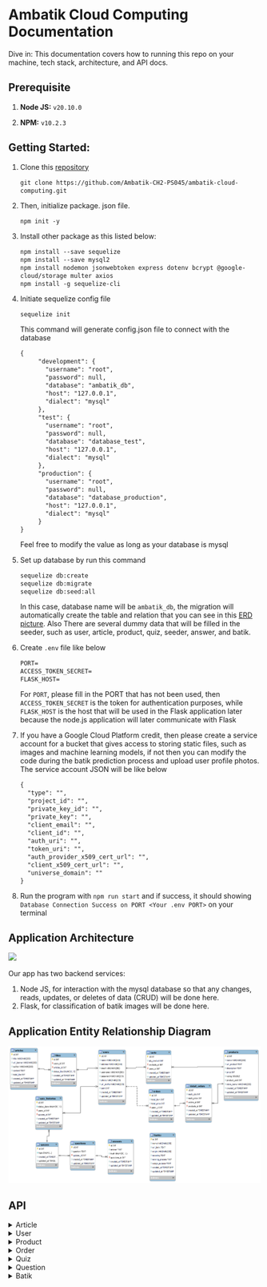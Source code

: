 # Ambatik Cloud Computing Documentation
Dive in: This documentation covers how to running this repo on your machine, tech stack, architecture, and API docs.

## Prerequisite

1. **Node JS:** `v20.10.0`

2. **NPM:** `v10.2.3`

## Getting Started:

1. Clone this [repository](https://github.com/Ambatik-CH2-PS045/ambatik-cloud-computing.git)
   
   ```
   git clone https://github.com/Ambatik-CH2-PS045/ambatik-cloud-computing.git
   ```
2. Then, initialize package. json file.
   ```
   npm init -y
   ```
3. Install other package as this listed below:
   ```
   npm install --save sequelize
   npm install --save mysql2
   npm install nodemon jsonwebtoken express dotenv bcrypt @google-cloud/storage multer axios
   npm install -g sequelize-cli
   ```
4. Initiate sequelize config file
   ```
   sequelize init
   ```
   This command will generate config.json file to connect with the database
   ```
   {
        "development": {
          "username": "root",
          "password": null,
          "database": "ambatik_db",
          "host": "127.0.0.1",
          "dialect": "mysql"
        },
        "test": {
          "username": "root",
          "password": null,
          "database": "database_test",
          "host": "127.0.0.1",
          "dialect": "mysql"
        },
        "production": {
          "username": "root",
          "password": null,
          "database": "database_production",
          "host": "127.0.0.1",
          "dialect": "mysql"
        }
   }

   ```
   Feel free to modify the value as long as your database is mysql
   
4. Set up database by run this command
   ```
   sequelize db:create
   sequelize db:migrate
   sequelize db:seed:all
   ```
   In this case, database name will be `ambatik_db`, the migration will automatically create the table and relation that you can see in this [ERD picture](https://github.com/Ambatik-CH2-PS045/ambatik-cloud-computing?tab=readme-ov-file#application-entity-relationship-diagram). Also There are several dummy data        that will be        filled in the seeder, such as user, article, product, quiz, seeder, answer, and    batik.

6. Create `.env` file like below
   ```
   PORT=
   ACCESS_TOKEN_SECRET=
   FLASK_HOST=
   ```
   For `PORT`, please fill in the PORT that has not been used, then `ACCESS_TOKEN_SECRET` is the token for authentication purposes, while `FLASK_HOST` is the host that will be used in the Flask application later    
   because the node.js application will later communicate with Flask

7. If you have a Google Cloud Platform credit, then please create a service account for a bucket that gives access to storing static files, such as images and machine learning models, if not then you can modify the code during the batik     prediction process and upload user profile photos. The service account JSON will be like below
   ```
   {
     "type": "",
     "project_id": "",
     "private_key_id": "",
     "private_key": "",
     "client_email": "",
     "client_id": "",
     "auth_uri": "",
     "token_uri": "",
     "auth_provider_x509_cert_url": "",
     "client_x509_cert_url": "",
     "universe_domain": ""
   }

   ```
8. Run the program with `npm run start` and if success, it should showing `Database Connection Success on PORT <Your .env PORT>` on your terminal

## Application Architecture
[ ![](https://github.com/Ambatik-CH2-PS045/ambatik-cloud-computing/blob/main/assets/application_architecture.jpg) ](https://github.com/Ambatik-CH2-PS045/ambatik-cloud-computing/blob/main/assets/application_architecture.jpg)

Our app has two backend services:
1. Node JS, for interaction with the mysql database so that any changes, reads, updates, or deletes of data (CRUD) will be done here.
2. Flask, for classification of batik images will be done here.

## Application Entity Relationship Diagram
[ ![](https://github.com/Ambatik-CH2-PS045/ambatik-cloud-computing/blob/main/assets/ERD_Ambatik.png) ](https://github.com/Ambatik-CH2-PS045/ambatik-cloud-computing/blob/main/assets/ERD_Ambatik.png)

## API
<details>
  <summary>Article</summary>
  
## Get all articles

  ```http
GET /article
```

**Parameters:**

| Parameter | Type | Description |
|---|---|---|
| `-` | `-` | `-` |

**Responses:**

```JSON
 {
    "error": false,
    "message": "Get all article success",
    "data": [
        {
            "id": 1,
            "title": "Istana Berbatik, Jokowi Pakai Batik Parang yang Biasa Dikenakan Raja",
            "url_banner": "https://storage.googleapis.com/ambatik_bucket/artikel_banner/artikel1.png",
            "author": "Devi Puspitasari - detikNews",
            "content": "Jakarta - Presiden Joko Widodo (Jokowi) hadiri acara Istana Berbatik di depan Istana Merdeka, Jalan Medan Merdeka Utara, Jakarta Pusat. Presiden Jokowi mengenakan batik coklat dengan motif Parang Barong yang biasa dikenakan raja. \n\nBerdasarkan keterangan dari Biro Pers Sekretariat Presiden, Minggu (1/10/2023), nama motif yang dipakai Presiden Jokowi adalah Batik Parang Barong Seling Kembang atau lengkapnya Parang Barong Seling Kembang Udan Riris. \n\nMotif batik yang dipakai oleh Jokowi memiliki makna, Motif Parang atau Memerangi. Motif itu memiliki makna seorang pemimpin harus berani bersikap tegas memerangi ketidak benaran yang ada. Motif batik Parang biasa dikenakan oleh Para Raja. \n\nKemudian, motif Udan Riris. Motif Hujan Gerimis memberikan kesejukan di tengah kondisi yang gersang/kering. Sementara itu, Ibu Negara Iriana Jokowi mengenakan kain batik motif truntum sebagai atasan, dan motif parang sebagai bawahan.",
            "total_like": 0,
            "createdAt": "2023-12-21T03:22:05.000Z",
            "updatedAt": "2023-12-21T03:22:05.000Z"
        },
        {
            "id": 2,
            "title": "Jokowi: Kita Harus Berani Perkenalkan Batik ke Acara Internasional",
            "url_banner": "https://storage.googleapis.com/ambatik_bucket/artikel_banner/artikel2.png",
            "author": "Yodie Hardiyan - Bisnis.com",
            "content": "Bisnis.com, JAKARTA--- Presiden Joko Widodo menyatakan masyarakat Indonesia harus berani memperkenalkan batik ke acara-acara internasional. Pernyataan itu disampaikan oleh Jokowi dalam acara peringatan Hari Batik Nasional ke-10 di Puro Mangkunegaran, Kota Surakarta, Rabu, (2/10/2019). \n\n“Kita juga harus berani memperkenalkan batik ke acara-acara internasional dan menjadikan batik sebagai duta budaya Indonesia pada masyarakat dunia,” tuturnya. Dalam kesempatan itu, Jokowi bercerita pertemuannya dengan mantan Perdana Menteri Australia, Malcolm Turnbull, beberapa waktu lalu. Saat itu, Turnbull datang dengan mengenakan batik yang telah disiapkan oleh Ibu Negara Iriana. Presiden mengaku dibuat pangling dengan penampilan Turnbull itu. “Saya pangling karena batiknya bagus sehingga betul-betul mengubah (gambaran) bahwa beliau bukan dari Australia, kelihatan dari Solo,” ucapnya. \n\nPresiden juga sangat senang mendengar bahwa pelajaran soal batik diberikan dalam muatan lokal di sejumlah sekolah. Saat Presiden menanyakan hal tersebut kepada salah satu pelajar SMK yang hadir dalam acara tersebut, pelajar itu menyampaikan bahwa pelajaran membatik diberikan di sekolah sebanyak tiga kali dalam seminggu. “Saya kira tiga kali sudah lebih dari cukup asal komitmen itu kita pegang terus sehingga komitmen untuk menjaga pengakuan Unesco yang menetapkan batik menjadi warisan kemanusiaan untuk budaya lisan dan nonbendawi betul-betul terus akan bisa kita pegang,” ujarnya.",
            "total_like": 0,
            "createdAt": "2023-12-21T03:22:05.000Z",
            "updatedAt": "2023-12-21T03:22:05.000Z"
        },

     ]
}
```

## Get liked article

  ```http
GET /article/like/:id (require bearer token)
```

**Parameters:**

| Parameter | Type | Description |
|---|---|---|
| `id` | `Integer` | required |

**Responses:**

```JSON
{
    "error": false,
    "message": "Get all liked article success",
    "data": [
        {
            "id": 1,
            "title": "Istana Berbatik, Jokowi Pakai Batik Parang yang Biasa Dikenakan Raja",
            "url_banner": "https://storage.googleapis.com/ambatik_bucket/artikel_banner/artikel1.png",
            "author": "Devi Puspitasari - detikNews",
            "content": "Jakarta - Presiden Joko Widodo (Jokowi) hadiri acara Istana Berbatik di depan Istana Merdeka, Jalan Medan Merdeka Utara, Jakarta Pusat. Presiden Jokowi mengenakan batik coklat dengan motif Parang Barong yang biasa dikenakan raja. \n\nBerdasarkan keterangan dari Biro Pers Sekretariat Presiden, Minggu (1/10/2023), nama motif yang dipakai Presiden Jokowi adalah Batik Parang Barong Seling Kembang atau lengkapnya Parang Barong Seling Kembang Udan Riris. \n\nMotif batik yang dipakai oleh Jokowi memiliki makna, Motif Parang atau Memerangi. Motif itu memiliki makna seorang pemimpin harus berani bersikap tegas memerangi ketidak benaran yang ada. Motif batik Parang biasa dikenakan oleh Para Raja. \n\nKemudian, motif Udan Riris. Motif Hujan Gerimis memberikan kesejukan di tengah kondisi yang gersang/kering. Sementara itu, Ibu Negara Iriana Jokowi mengenakan kain batik motif truntum sebagai atasan, dan motif parang sebagai bawahan.",
            "total_like": 1,
            "likes": [
                {
                    "id": 2,
                    "status_like": "1"
                }
            ]
        }
    ]
}
```

## Get article detail

  ```http
GET /article/details/:id/?userid
```

**Parameters:**

| Parameter | Type | Description |
|---|---|---|
| `id` | `Integer` | `Required` |
| `userid` | `Integer` | `Optional` |

**Responses:**

```JSON
{
    "error": false,
    "liked": false,
    "message": "Get detail article success with like status",
    "data": {
        "id": 1,
        "title": "Istana Berbatik, Jokowi Pakai Batik Parang yang Biasa Dikenakan Raja",
        "url_banner": "https://storage.googleapis.com/ambatik_bucket/artikel_banner/artikel1.png",
        "author": "Devi Puspitasari - detikNews",
        "content": "Jakarta - Presiden Joko Widodo (Jokowi) hadiri acara Istana Berbatik di depan Istana Merdeka, Jalan Medan Merdeka Utara, Jakarta Pusat. Presiden Jokowi mengenakan batik coklat dengan motif Parang Barong yang biasa dikenakan raja. \n\nBerdasarkan keterangan dari Biro Pers Sekretariat Presiden, Minggu (1/10/2023), nama motif yang dipakai Presiden Jokowi adalah Batik Parang Barong Seling Kembang atau lengkapnya Parang Barong Seling Kembang Udan Riris. \n\nMotif batik yang dipakai oleh Jokowi memiliki makna, Motif Parang atau Memerangi. Motif itu memiliki makna seorang pemimpin harus berani bersikap tegas memerangi ketidak benaran yang ada. Motif batik Parang biasa dikenakan oleh Para Raja. \n\nKemudian, motif Udan Riris. Motif Hujan Gerimis memberikan kesejukan di tengah kondisi yang gersang/kering. Sementara itu, Ibu Negara Iriana Jokowi mengenakan kain batik motif truntum sebagai atasan, dan motif parang sebagai bawahan.",
        "total_like": 1,
        "likes": []
    }
}
```

## Like or unlike article

  ```http
POST /article/like (require bearer token)
```

**Parameters:**

| Parameter | Type | Description |
|---|---|---|
| `-` | `-` | `-` |

**Request Body:**

```JSON
{
    "userId": 1,
    "articleId": 1
}
```

**Responses:**

Like
```JSON
{
    "error": false,
    "liked": true,
    "message": "Success like first time"
}
```


Unlike
```JSON
{
    "error": false,
    "liked": true,
    "message": "Success like first time"
}
```
</details>




<details>
  <summary>User</summary>
  
<<<<<<< HEAD
## User register

    ```http
=======
 ## User register
 ```http
>>>>>>> 09a4d6d3eb68269e845b22ef2e3584531e51e99a
POST /users/register
```
**Parameters:**

| Parameter | Type | Description |
|---|---|---|
| `-` | `-` | `-` |

**Request Body:**

```JSON
{
    "name": "Jean Doe",
    "email": "jeandoe@gmail.com",
    "username": "jeandoe",
    "password": "jeandoe123",
    "phone": "081234567890"
}
```

**Responses:**
<br>
Success register
```JSON
{
    "error": false,
    "message": "Success register"
}
```

Account already exist
```JSON
{
    "error": true,
    "message": "Username or email already registered yet"
}
```
<<<<<<< HEAD

## User login

    ```http
POST /users/login
=======
 ## User login
 ```http
POST /users/register
>>>>>>> 09a4d6d3eb68269e845b22ef2e3584531e51e99a
```
**Parameters:**

| Parameter | Type | Description |
|---|---|---|
| `-` | `-` | `-` |

**Request Body:**

```JSON
{
<<<<<<< HEAD
    "error": true,
    "message": "Please regist first"
=======
    "username": "johndoe",
    "password": "john123"
>>>>>>> 09a4d6d3eb68269e845b22ef2e3584531e51e99a
}
```

**Responses:**
<br>
Account not registered
```JSON
{
    "error": true,
    "message": "Please regist first"
}
```

Success login
```JSON
{
    "error": false,
    "message": "Login success",
    "data": {
        "id": 1,
        "accessToken": "eyJhbGciOiJIUzI1NiIsInR5cCI6IkpXVCJ9.eyJ1c2VybmFtZSI6ImpvaG5kb2UiLCJpYXQiOjE3MDMxNDg3Njd9.MH67wX73tS-Nz-Y1qZC8jWgqFdQQUrOXUDg0Sl0H4kk"
    }
}
```

## Get user details


  ```http
GET /users/details/:userid
```
**Parameters:**

| Parameter | Type | Description |
|---|---|---|
| `userid` | `integer` | `required` |

**Responses:**

```JSON
{
    "error": false,
    "message": "Get user details",
    "data": {
        "name": "john",
        "address": "Jakarta",
        "email": "john@example.com",
        "username": "johndoe",
        "phone": "08123456789",
        "url_profile": "https://static9.depositphotos.com/1074452/1184/i/450/depositphotos_11843630-stock-photo-jpg-key-shows-image-format.jpg",
        "point": 0
    }
}
```

## Change photo profile
  ```http
POST /users/upload
```
**Request Form Data:**

| Key | Type | Value |
|---|---|---|
| `file` | `file` | `file-name-example.jpg` |
| `userid` | `text` | `1` |

**Responses:**

```JSON
{
    "error": false,
    "uploaded": true,
    "message": "Success upload photo profile",
    "url": "https://storage.googleapis.com/ambatik_bucket/user_photo/21-12-2023-8-43-44Python-logo-notext.svg.png"
}
```

## Edit user profile
  ```http
POST /users/update/:userid (require bearer token)
```

**Request Body:**

```JSON
{
    "address": "Jakarta Selatan",
    "phone": "123456789011"
}
```

**Responses:**

```JSON
{
    "message": "Update profile success",
    "data": {
        "id": 3,
        "name": "Gek Ari",
        "address": "Jakarta Selatan",
        "email": "gekari420@gmail.com",
        "username": "gekari",
        "password": "$2b$10$13TjO0k5jZkI7x04FODypOdh.bh4hi7Pb6bXsC/i7Dk1oNuE1iQby",
        "phone": "123456789011",
        "url_profile": "https://storage.googleapis.com/ambatik_bucket/user_photo/21-12-2023-8-43-44Python-logo-notext.svg.png",
        "createdAt": "2023-12-21T05:52:36.000Z",
        "updatedAt": "2023-12-21T09:02:33.852Z"
    }
}
```

</details>

<details>
  <summary>Product</summary>

## Get all products

  ```http
GET /product
```

**Parameters:**

| Parameter | Type | Description |
|---|---|---|
| `-` | `-` | `-` |

**Responses:**

```JSON
{
    "error": false,
    "message": "Get all product success",
    "data": [
        {
            "id": 1,
            "name": "KAIN BATIK TULIS ASLI BAKARAN PATI",
            "url_product": "https://storage.googleapis.com/ambatik_bucket/produk_photo/produk1.png",
            "price": 135000,
            "rating": 4.9,
            "product_sold": 214,
            "store_name": "Deny Batik"
        },
        {
            "id": 2,
            "name": "Hadinata Batik Pria Kemeja Panjang Furing Semi Sutra Zafeer Zahra",
            "url_product": "https://storage.googleapis.com/ambatik_bucket/produk_photo/produk2.png",
            "price": 419000,
            "rating": 4.9,
            "product_sold": 264,
            "store_name": "Hadinata Batik Official Shop"
        },

    ]
}
```

## Get detail product

```http
GET /product/details/:productid 
```

**Parameters:**

| Parameter | Type | Description |
|---|---|---|
| `productid` | `Integer` | required |

**Responses:**

```JSON
{
    "error": false,
    "message": "Get detail Product success",
    "data": {
        "id": 1,
        "name": "KAIN BATIK TULIS ASLI BAKARAN PATI",
        "url_product": "https://storage.googleapis.com/ambatik_bucket/produk_photo/produk1.png",
        "description": "BATIK TULIS ASLI \nBatik Tulis Khas Bakaran Juwana Pati \nMohon Tanyakan Stok Sebelum Order \nBahan : Katun Prima \nUkuran : -+215x115",
        "price": 135000,
        "product_sold": 214,
        "store_name": "Deny Batik"
    }
}
```

## Get all product in cart 

  ```http
GET /product/cart/:userid (require bearer token)
```
**Parameters:**

| Parameter | Type | Description |
|---|---|---|
| `userid` | `Integer` | required |

**Responses:**

```JSON
{
    "error": false,
    "emptyCart": false,
    "message": "Get all product in cart success",
    "totalQty": 3,
    "grandTotal": 1125000,
    "data": [
        {
            "id": 1,
            "name": "KAIN BATIK TULIS ASLI BAKARAN PATI",
            "url_product": "https://storage.googleapis.com/ambatik_bucket/produk_photo/produk1.png",
            "price": 135000,
            "store_name": "Deny Batik",
            "total_qty": "1",
            "total_price": "135000"
        },
        {
            "id": 4,
            "name": "Laskala Batik Premium Slimfit Sandro 2.0 K08A331",
            "url_product": "https://storage.googleapis.com/ambatik_bucket/produk_photo/produk4.png",
            "price": 495000,
            "store_name": "Laskala Batik Official Shop",
            "total_qty": "2",
            "total_price": "990000"
        }
    ]
}
```

## Add / reduce product to cart

```http
POST /product/cart
```
**Request Body:**
<br>Add Product</br>

```JSON
{
    "userId": 1,
    "productId": 1,
    "command": "add"
}
```
<br>Reduce Product</br>

```JSON
{
    "userId": 1,
    "productId": 1,
    "command": "reduce"
}
```

**Responses:**
<br></br>

Success add product for the first time
```JSON
{
    "error": false,
    "firstTimeAdded": true,
    "message": "Added product for the first time into cart"
}
```
Success increment product by 1
```JSON
{
    "error": false,
    "firstTimeAdded": true,
    "message": "Added product for the first time into cart"
}
```
Success delete product from cart
```JSON
{
    "error": false,
    "reduce": true,
    "message": "Delete one product in cart"
}
```
Success decrement product by 1
```JSON
{
    "error": false,
    "reduce": true,
    "message": "Product already in cart, decrement qty product"
}
```
</details>

<details>
  <summary>Order</summary>

## Get all order by specified user id

  ```http
GET /order/:userid
```

**Parameters:**

| Parameter | Type | Description |
|---|---|---|
| `userid` | `Integer` | `required` |

**Responses:**
<br></br>

Success get all order by userid
```JSON
{
    "error": false,
    "availableOrder": true,
    "message": "Get all order success",
    "data": [
        {
            "id": 4,
            "total_item": 1,
            "total_price": 419000,
            "createdAt": "2023-12-21T05:43:14.000Z",
            "other_item": 0,
            "product.id": 2,
            "product.name": "Hadinata Batik Pria Kemeja Panjang Furing Semi Sutra Zafeer Zahra",
            "product.url_product": "https://storage.googleapis.com/ambatik_bucket/produk_photo/produk2.png"
        },
        {
            "id": 3,
            "total_item": 1,
            "total_price": 135000,
            "createdAt": "2023-12-21T04:21:31.000Z",
            "other_item": 0,
            "product.id": 1,
            "product.name": "KAIN BATIK TULIS ASLI BAKARAN PATI",
            "product.url_product": "https://storage.googleapis.com/ambatik_bucket/produk_photo/produk1.png"
        },
        {
            "id": 2,
            "total_item": 2,
            "total_price": 270000,
            "createdAt": "2023-12-21T03:30:01.000Z",
            "other_item": 0,
            "product.id": 1,
            "product.name": "KAIN BATIK TULIS ASLI BAKARAN PATI",
            "product.url_product": "https://storage.googleapis.com/ambatik_bucket/produk_photo/produk1.png"
        },
        {
            "id": 1,
            "total_item": 9,
            "total_price": 2037000,
            "createdAt": "2023-12-21T03:28:59.000Z",
            "other_item": 2,
            "product.id": 3,
            "product.name": "KAIN BATIK TULIS ASLI BAKARAN PATI",
            "product.url_product": "https://storage.googleapis.com/ambatik_bucket/produk_photo/produk3.png"
        }
    ]
}
```

## Get order details

  ```http
GET /order/details/:id/:userid
```

**Parameters:**

| Parameter | Type | Description |
|---|---|---|
| `id` | `Integer` | `required` |
| `userid` | `Integer` | `required` |

**Response**

```JSON
{
    "error": false,
    "message": "Get detail detail order",
    "data": [
        {
            "id": 1,
            "total_item": 9,
            "total_price": 2037000,
            "products": [
                {
                    "name": "KAIN BATIK TULIS ASLI BAKARAN PATI",
                    "url_product": "https://storage.googleapis.com/ambatik_bucket/produk_photo/produk1.png",
                    "price": 135000,
                    "store_name": "Deny Batik",
                    "detail_order": {
                        "each_qty": 4
                    }
                },
                {
                    "name": "Hadinata Batik Pria Kemeja Panjang Furing Semi Sutra Zafeer Zahra",
                    "url_product": "https://storage.googleapis.com/ambatik_bucket/produk_photo/produk2.png",
                    "price": 419000,
                    "store_name": "Hadinata Batik Official Shop",
                    "detail_order": {
                        "each_qty": 3
                    }
                },
                {
                    "name": "Batik Pria WAYANG SOGAN Full Furing Bahan Katun Halus High Quality",
                    "url_product": "https://storage.googleapis.com/ambatik_bucket/produk_photo/produk3.png",
                    "price": 120000,
                    "store_name": "Batik Dewa Ruci",
                    "detail_order": {
                        "each_qty": 2
                    }
                }
            ]
        }
    ]
}
```

## Checkout

  ```http
POST /article/like (require bearer token)
```

**Request Body:**

```JSON
{
    "totalqty": 1,
    "grandtotal": 935000,
    "userId": 1,
    "eachqtys": [1],
    "eachprices": [935000],
    "productIds": [1]
}
```

**Response**

Checkout
```JSON
{
    "error": false,
    "checkout": true,
    "message": "Successfully checkout product & remove product from cart"
}
```
</details>

<details>
  <summary>Quiz</summary>
  
  ## Get all quiz module

  ```http
GET /quiz/list/:userid
```

**Parameters:**
| Parameter | Type | Description |
|---|---|---|
| `userid` | `Integer` | `optional` |

**Responses:**

```JSON
{
    "error": false,
    "message": "Get all quiz type",
    "data": [
        {
            "id": 1,
            "type": "Quiz 1",
            "quiz_histories": []
        },
        {
            "id": 2,
            "type": "Quiz 2",
            "quiz_histories": []
        },
        {
            "id": 3,
            "type": "Quiz 3",
            "quiz_histories": []
        }
    ]
}
```

 ## Get quiz leaderboard

 ```http
 GET /quiz/leaderboard
 ```

**Parameters:**

| Parameter | Type | Description |
|---|---|---|
| `-` | `-` | `-` |

**Responses:**

```JSON
{
    "error": false,
    "message": "Get user leaderboard",
    "data": [
        {
            "name": "Austin Lieandro",
            "point": 200,
            "url_profile": "https://storage.googleapis.com/ambatik_bucket/user_photo/21-12-2023-3-23-40IMG_20231221_111712-1703132232312_7691825550391038764.jpg"
        },
        {
            "name": "adam",
            "point": 200,
            "url_profile": "https://storage.googleapis.com/ambatik_bucket/user_photo/default-photo-profile.png"
        },
        {
            "name": "Gek Ari",
            "point": 100,
            "url_profile": "https://storage.googleapis.com/ambatik_bucket/user_photo/21-12-2023-8-43-44Python-logo-notext.svg.png"
        },
        {
            "name": "john",
            "point": 0,
            "url_profile": "https://static9.depositphotos.com/1074452/1184/i/450/depositphotos_11843630-stock-photo-jpg-key-shows-image-format.jpg"
        },
    ]
}
```
## Submit quiz

```http
POST /quiz/submit
```

**Request Body:**

```JSON
{
    "userid": 1,
    "quizid": 1,
    "questionIds": [1,2,3,4,5],
    "answerIds": [2,7,10,14,19]
}
```

**Responses:**

```JSON
{
    "error": false,
    "message": "Submitted quiz and get result",
    "data": [
        {
            "summary": {
                "firstAttempt": true,
                "previousHighest": null,
                "totalCorrect": 5,
                "totalWrong": 0,
                "accumulatePoint": 500
            }
        }
    ]
}
```

</details>

<details>
  <summary>Question</summary>
  
  ## Get question based on quiz module

  ```http
GET /quiz/:quizId/question/:questionid
```

**Parameters:**

| Parameter | Type | Description |
|---|---|---|
| `quizid` | `Integer` | `required` |
| `questionid` | `Integer` | `required` |

**Responses:**

```JSON
{
    "error": false,
    "message": "Get question",
    "data": {
        "id": 1,
        "question": "Batik ini berasal dari Daerah Istimewa Yogyakarta, makna batik ini ialah cinta yang tumbuh kembali. Batik ini biasanya dipakai oleh orang tua pengantin pada hari pernikahan. Batik yang dimaksud adalah ….",
        "answers": [
            {
                "id": 1,
                "answer": "Batik Tambal",
                "questionId": 1
            },
            {
                "id": 2,
                "answer": "Batik Truntum",
                "questionId": 1
            },
            {
                "id": 3,
                "answer": "Batik Sogan",
                "questionId": 1
            },
            {
                "id": 4,
                "answer": "Batik Simbut",
                "questionId": 1
            }
        ]
    }
}
```



</details>

<details>
  <summary>Batik</summary>

  ## Get question based on quiz module

```http
GET /batik/
```  

**Parameters:**

| Parameter | Type | Description |
|---|---|---|
| `-` | `-` | `-` |

**Responses:**
```JSON
{
    "error": false,
    "message": "Get all batik success",
    "data": [
        {
            "id": 1,
            "name": "Batik Truntum",
            "url_batik": "https://storage.googleapis.com/ambatik_bucket/batik_photo/1_truntum.jpg",
            "origin": "Daerah Istimewa Yogyakarta"
        },
        {
            "id": 2,
            "name": "Batik Tambal",
            "url_batik": "https://storage.googleapis.com/ambatik_bucket/batik_photo/2_tambal.jpg",
            "origin": "Daerah Istimewa Yogyakarta"
        },
        {
            "id": 3,
            "name": "Batik Sogan",
            "url_batik": "https://storage.googleapis.com/ambatik_bucket/batik_photo/3_sogan.jpg",
            "origin": "Yogyakarta dan Solo"
        },
    ]
}
```

## Get batik details

```http
GET /batik/:id
```

**Parameters:**

| Parameter | Type | Description |
|---|---|---|
| `id` | `Integer` | `Required` |

**Responses:**
```JSON
{
    "error": false,
    "message": "Get selected batik",
    "data": {
        "name": "Batik Sogan",
        "url_batik": "https://storage.googleapis.com/ambatik_bucket/batik_photo/3_sogan.jpg",
        "origin": "Yogyakarta dan Solo",
        "meaning": "Batik Sogan adalah salah satu jenis batik klasik. Nama Sogan diambil dari pohon soga yang digunakan dalam proses pembuatan batik ini. Batik Sogan sendiri berasal dari Yogyakarta dan Solo. Namun, kedua batiknya tidak mirip. Perbedaan batiknya terletak di warna. Umumnya batik Sogan Yogya berwarna coklat tua, hitam dan putih. Sementara batik Sogan Solo didominasi warna orange muda dan coklat.",
        "making_process": "- Pengkhetelan: Membuat pola atau motif batik pada kertas \n- Menyorek: Memindahkan pola dari kertas ke kain \n- Menyanting: Melekatkan malam atau jaringan pada kain untuk menjaga pola \n- Menembok: Menyusun kain yang telah diperkhet dan disanting dengan lain \n- Nyelup: Melakukan proses nyelup untuk menjaga pola pada kain \n- Pewarnaan: Menggunakan cara mbabar untuk memperawatkan bahan dengan lain selama proses pembatikan \n- Pembersihan: Menyaring dan membersihkan kain yang telah melalui proses pembatikan",
        "usage_purpose": "Dulunya, batik ini dipakai raja-raja di Jawa khususnya keraton kesultanan Solo. Namun, sekarang dapat dipakai oleh siapa saja, baik warga keraton maupun orang biasa."
    },
    "products": [
        {
            "id": 3,
            "name": "Batik Pria WAYANG SOGAN Full Furing Bahan Katun Halus High Quality",
            "url_product": "https://storage.googleapis.com/ambatik_bucket/produk_photo/produk3.png",
            "price": 120000,
            "rating": 4.7,
            "product_sold": 461,
            "store_name": "Batik Dewa Ruci"
        },
        {
            "id": 19,
            "name": "Aryadawi Batik Sogan Blouse",
            "url_product": "https://storage.googleapis.com/ambatik_bucket/produk_photo/produk24.png",
            "price": 369000,
            "rating": 4.8,
            "product_sold": 100,
            "store_name": "DhieVine Batik"
        },
        {
            "id": 28,
            "name": "Batik Sogan Solo Pria Lengan Panjang Katun Premium Lapis Furing Adem",
            "url_product": "https://storage.googleapis.com/ambatik_bucket/produk_photo/sogan_1.jpg",
            "price": 203500,
            "rating": 4.9,
            "product_sold": 250,
            "store_name": "Batik Fauzana"
        },
        {
            "id": 29,
            "name": "Baju Kemeja Lengan Panjang Batik Sogan Katun",
            "url_product": "https://storage.googleapis.com/ambatik_bucket/produk_photo/sogan_2.jpg",
            "price": 150000,
            "rating": 5,
            "product_sold": 7,
            "store_name": "My Ethnic Batik"
        },
        {
            "id": 30,
            "name": "Kemeja Batik Pria Lengan Panjang Naga Bulan Sogan By Batik Florist",
            "url_product": "https://storage.googleapis.com/ambatik_bucket/produk_photo/sogan_3.jpg",
            "price": 160000,
            "rating": 5,
            "product_sold": 7,
            "store_name": "Galeri Batik Ardev"
        }
    ]
}
```

## Prediction and upload batik

```http
POST /batik/predict
```

**Request Form Data:**

| Key | Type | Value |
|---|---|---|
| `file` | `file` | `file-name-example.jpg` |

**Responses:**

```JSON
{
    "error": false,
    "message": "Get prediction batik",
    "batikName": "pring sedapur",
    "accuracy": 91.72,
    "data": {
        "id": 6,
        "name": "Batik Pring Sedapur",
        "url_batik": "https://storage.googleapis.com/ambatik_bucket/batik_photo/6_pring_sedapur.jpg",
        "origin": "Sidomukti, Jawa Timur",
        "meaning": "Pring Sedapur merupakan motif batik yang terkenal unik dan indah. Pasalnya, motif batik khas Jawa Timur ini memadukan corak pohon bambu, dengan unsur-unsur alam. Menjadikan tanaman bambu sebagai objek utama, batik motif Pring Sedapur melambangkan persatuan dan kekuatan.",
        "making_process": "Untuk mengembangkan produk batik Pring Sedapur, dapat dilakukan dengan menciptakan inovasi motif-motif baru yang lebih menarik dan juga campur \nProses pembuatan batik pada umumnya melibatkan beberapa tahap, seperti membuat pola, menggambar pola pada kain, mengaplikasikan malam pada bagian-bagian tertentu pada kain, pewarnaan, dan pembersihan \nSetiap motif batik memiliki ciri khas dan teknik pembuatan yang berbeda-beda, tergantung pada daerah asal dan tradisi yang berkembang di masyarakat setempat",
        "usage_purpose": "Motif batik khas Jawa Timur ini memadukan corak pohon bambu, dengan unsur-unsur alam. Menjadikan tanaman bambu sebagai objek utama, batik motif Pring Sedapur melambangkan persatuan dan kekuatan. Dengan kata lain, motif batik ini mengajarkan manusia untuk hidup bersama dan rukun satu sama lain."
    },
    "products": [
        {
            "id": 37,
            "name": "Pring Sedapur - Kemeja Batik",
            "url_product": "https://storage.googleapis.com/ambatik_bucket/produk_photo/sekar_jagad_3.jpg",
            "price": 245000,
            "rating": 5,
            "product_sold": 30,
            "store_name": "Krishan Batik"
        },
        {
            "id": 38,
            "name": "Pring Sedapur - Kemeja Batik",
            "url_product": "https://storage.googleapis.com/ambatik_bucket/produk_photo/pring_sedapur_1.jpg",
            "price": 245000,
            "rating": 5,
            "product_sold": 30,
            "store_name": "Krishan Batik"
        },
        {
            "id": 39,
            "name": "Promo Undurjoyo - Blouse Batik Motif Pring Sedapur Murah",
            "url_product": "https://storage.googleapis.com/ambatik_bucket/produk_photo/pring_sedapur_2.jpg",
            "price": 118800,
            "rating": 4.5,
            "product_sold": 45,
            "store_name": "Malek Shop"
        }
    ]
}
```

## Personalization
```http
POST /batik/personalization
```

**Request Body:**
```JSON
{
    "userAnswers": [2,2,2]
}
```

**Responses:**
```JSON
{
    "error": false,
    "message": "Get selected batik",
    "data": [
        {
            "id": 3,
            "name": "Sogan",
            "url_image": "https://storage.googleapis.com/ambatik_bucket/batik_photo/3_sogan.jpg"
        },
        {
            "id": 9,
            "name": "Nitik",
            "url_image": "https://storage.googleapis.com/ambatik_bucket/batik_photo/9_nitik.jpg"
        },
        {
            "id": 12,
            "name": "Kawung",
            "url_image": "https://storage.googleapis.com/ambatik_bucket/batik_photo/12_kawung.png"
        }
    ]
}
```

</details>

